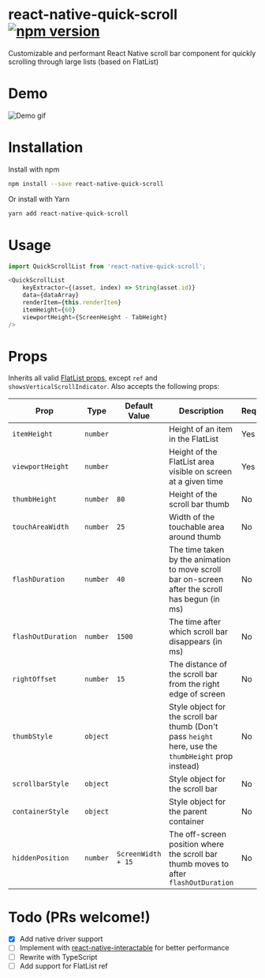 # react-native-quick-scroll [![npm version](https://img.shields.io/npm/v/react-native-quick-scroll.svg?style=flat)](https://www.npmjs.com/package/react-native-quick-scroll)

Customizable and performant React Native scroll bar component for quickly scrolling through large lists (based on FlatList)

# Demo

![Demo gif](https://github.com/farshed/react-native-quick-scroll/blob/master/demo/rec.gif?raw=true)

# Installation

Install with npm

```bash
npm install --save react-native-quick-scroll
```
Or install with Yarn

```bash
yarn add react-native-quick-scroll
```

# Usage

```js
import QuickScrollList from 'react-native-quick-scroll';
```

```js
<QuickScrollList
	keyExtractor={(asset, index) => String(asset.id)}
	data={dataArray}
	renderItem={this.renderItem}
	itemHeight={60}
	viewportHeight={ScreenHeight - TabHeight}
/>
```

# Props

Inherits all valid [FlatList props](https://facebook.github.io/react-native/docs/flatlist#props), except `ref` and `showsVerticalScrollIndicator`. Also accepts the following props:

| Prop | Type | Default Value | Description | Required |
|-----|-----|-----|-----|-----|
| `itemHeight` | `number` | | Height of an item in the FlatList | Yes |
| `viewportHeight` | `number` | | Height of the FlatList area visible on screen at a given time | Yes |
| `thumbHeight` | `number` | `80` | Height of the scroll bar thumb | No |
| `touchAreaWidth` | `number` | `25` | Width of the touchable area around thumb | No |
| `flashDuration` | `number` | `40` | The time taken by the animation to move scroll bar on-screen after the scroll has begun (in ms) | No |
| `flashOutDuration` | `number` | `1500` | The time after which scroll bar disappears (in ms) | No |
| `rightOffset` | `number` | `15` | The distance of the scroll bar from the right edge of screen | No |
| `thumbStyle` | `object` | | Style object for the scroll bar thumb (Don't pass `height` here, use the `thumbHeight` prop instead) | No |
| `scrollbarStyle` | `object` | | Style object for the scroll bar | No |
| `containerStyle` | `object` | | Style object for the parent container | No |
| `hiddenPosition` | `number` | `ScreenWidth + 15` | The off-screen position where the scroll bar thumb moves to after `flashOutDuration` | No |


# Todo (PRs welcome!)
- [x] Add native driver support
- [ ] Implement with [react-native-interactable](https://github.com/wix/react-native-interactable) for better performance
- [ ] Rewrite with TypeScript
- [ ] Add support for FlatList ref